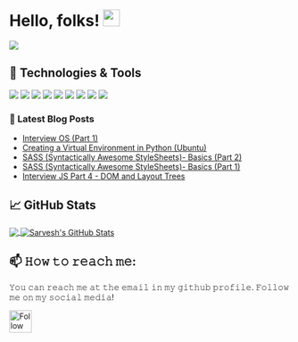 
<!--
**dubesar/dubesar** is a ✨ _special_ ✨ repository because its `README.md` (this file) appears on your GitHub profile.

Here are some ideas to get you started:

- 🔭 I’m currently working on ...
- 🌱 I’m currently learning ...
- 👯 I’m looking to collaborate on ...
- 🤔 I’m looking for help with ...
- 💬 Ask me about ...
- 📫 How to reach me: ...
- 😄 Pronouns: ...
- ⚡ Fun fact: ...
-->

# Hello, folks! <img src="https://raw.githubusercontent.com/MartinHeinz/MartinHeinz/master/wave.gif" width="30px">

![](https://komarev.com/ghpvc/?username=dubesar&color=dc143c)

## 🔧 Technologies & Tools
![](https://img.shields.io/badge/OS-Linux-informational?style=flat&logo=linux&logoColor=white&color=2bbc8a)
![](https://img.shields.io/badge/Code-Python-informational?style=flat&logo=python&logoColor=white&color=2bbc8a)
![](https://img.shields.io/badge/Code-JavaScript-informational?style=flat&logo=javascript&logoColor=white&color=2bbc8a)
![](https://img.shields.io/badge/Shell-Bash-informational?style=flat&logo=gnu-bash&logoColor=white&color=2bbc8a)
![](https://img.shields.io/badge/Code-C++-informational?style=flat&logo=c%2B%2B&logoColor=white&color=2bbc8a)
![](https://img.shields.io/badge/Code-Java(Basics)-informational?style=flat&logo=java&logoColor=white&color=2bbc8a)
![](https://img.shields.io/badge/Code-MySQL-informational?style=flat&logo=mysql&logoColor=white&color=2bbc8a)
![](https://img.shields.io/badge/Code-ReactJS(Basics)-informational?style=flat&logo=react&logoColor=white&color=2bbc8a)
![](https://img.shields.io/badge/Backend-Flask-informational?style=flat&logo=flask&logoColor=white&color=2bbc8a)

### 📩 Latest Blog Posts 
<!-- BLOG-POST-LIST:START -->
- [Interview OS (Part 1)](https://dubesar.hashnode.dev/interview-os-part-1)
- [Creating a Virtual Environment in Python (Ubuntu)](https://dubesar.hashnode.dev/creating-a-virtual-environment-in-python-ubuntu)
- [SASS (Syntactically Awesome StyleSheets)- Basics (Part 2)](https://dubesar.hashnode.dev/sass-syntactically-awesome-stylesheets-basics-part-2)
- [SASS (Syntactically Awesome StyleSheets)- Basics (Part 1)](https://dubesar.hashnode.dev/sass-syntactically-awesome-stylesheets-basics-part-1)
- [Interview JS Part 4 - DOM and Layout Trees](https://dubesar.hashnode.dev/interview-js-part-4-dom-and-layout-trees)
<!-- BLOG-POST-LIST:END -->

## &#x1f4c8; GitHub Stats

<a href="https://github.com/dubesar/dubesar">
  <img align="center" src="https://github-readme-stats.vercel.app/api/top-langs/?username=dubesar&hide=html,jupyter%20notebook&title_color=ffffff&text_color=c9cacc&icon_color=2bbc8a&bg_color=1d1f21" />
</a>
<a href="https://github.com/dubesar/dubesar">
  <img align="center" src="https://github-readme-stats.vercel.app/api?username=dubesar&show_icons=true&line_height=27&count_private=true&title_color=ffffff&text_color=c9cacc&icon_color=2bbc8a&bg_color=1d1f21" alt="Sarvesh's GitHub Stats" />
</a>

## 📫 𝙷𝚘𝚠 𝚝𝚘 𝚛𝚎𝚊𝚌𝚑 𝚖𝚎:
𝚈𝚘𝚞 𝚌𝚊𝚗 𝚛𝚎𝚊𝚌𝚑 𝚖𝚎 𝚊𝚝 𝚝𝚑𝚎 𝚎𝚖𝚊𝚒𝚕 𝚒𝚗 𝚖𝚢 𝚐𝚒𝚝𝚑𝚞𝚋 𝚙𝚛𝚘𝚏𝚒𝚕𝚎. 𝙵𝚘𝚕𝚕𝚘𝚠 𝚖𝚎 𝚘𝚗 𝚖𝚢 𝚜𝚘𝚌𝚒𝚊𝚕 𝚖𝚎𝚍𝚒𝚊!

[<img src="https://raw.githubusercontent.com/Raymo111/Raymo111/master/socials/linkedin.png" height="40em" align="center" alt="Follow Sarvesh on LinkedIn" title="Follow Sarvesh on Linkedin"/>](https://linkedin.com/in/sarvesh-dubey-1b1505143)

